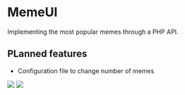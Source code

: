 # MemeUI
Implementing the most popular memes through a PHP API. 

## PLanned features
- Configuration file to change number of memes

[![](https://poggit.pmmp.io/shield.state/PlsMeme)](https://poggit.pmmp.io/p/PlsMeme)
<a href="https://poggit.pmmp.io/p/PlsMeme"><img src="https://poggit.pmmp.io/shield.state/PlsMeme"></a>

